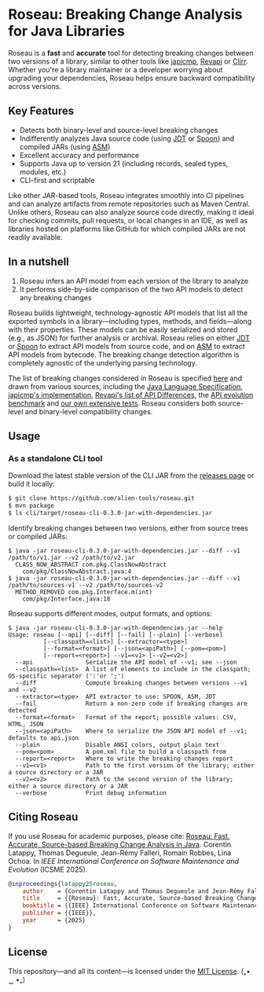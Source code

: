 # Roseau: Breaking Change Analysis for Java Libraries

Roseau is a **fast** and **accurate** tool for detecting breaking changes between two versions of a library, similar to other tools like [japicmp](https://github.com/siom79/japicmp/), [Revapi](https://github.com/revapi/revapi/) or [Clirr](https://github.com/ebourg/clirr).
Whether you're a library maintainer or a developer worrying about upgrading your dependencies, Roseau helps ensure backward compatibility across versions.

## Key Features

  - Detects both binary-level and source-level breaking changes
  - Indifferently analyzes Java source code (using [JDT](https://github.com/eclipse-jdt/eclipse.jdt.core) or [Spoon](https://github.com/INRIA/spoon)) and compiled JARs (using [ASM](https://asm.ow2.io/))
  - Excellent accuracy and performance
  - Supports Java up to version 21 (including records, sealed types, modules, etc.)
  - CLI-first and scriptable

Like other JAR-based tools, Roseau integrates smoothly into CI pipelines and can analyze artifacts from remote repositories such as Maven Central.
Unlike others, Roseau can also analyze source code directly, making it ideal for checking commits, pull requests, or local changes in an IDE, as well as libraries hosted on platforms like GitHub for which compiled JARs are not readily available.

## In a nutshell

  1. Roseau infers an API model from each version of the library to analyze
  2. It performs side-by-side comparison of the two API models to detect any breaking changes

Roseau builds lightweight, technology-agnostic API models that list all the exported symbols in a library—including types, methods, and fields—along with their properties. These models can be easily serialized and stored (e.g., as JSON) for further analysis or archival.
Roseau relies on either [JDT](https://github.com/eclipse-jdt/eclipse.jdt.core) or [Spoon](https://github.com/INRIA/spoon) to extract API models from source code, and on [ASM](https://asm.ow2.io/) to extract API models from bytecode.
The breaking change detection algorithm is completely agnostic of the underlying parsing technology.

The list of breaking changes considered in Roseau is specified [here](core/src/main/java/io/github/alien/roseau/diff/changes/BreakingChangeKind.java) and drawn from various sources, including the [Java Language Specification](https://docs.oracle.com/javase/specs/), [japicmp's implementation](https://github.com/siom79/japicmp/blob/68425b08dd7835a4e9c0e64c6f6eaf3bd7281069/japicmp/src/main/java/japicmp/model/JApiCompatibilityChange.java), [Revapi's list of API Differences](https://revapi.org/revapi-java/0.28.1/differences.html), the [API evolution benchmark](https://github.com/kjezek/api-evolution-data-corpus) and [our own extensive tests](core/src/test/java/io/github/alien/roseau/diff).
Roseau considers both source-level and binary-level compatibility changes.

## Usage

### As a standalone CLI tool

Download the latest stable version of the CLI JAR from the [releases page](https://github.com/alien-tools/roseau/releases) or build it locally: 

```bash
$ git clone https://github.com/alien-tools/roseau.git
$ mvn package
$ ls cli/target/roseau-cli-0.3.0-jar-with-dependencies.jar 
```

Identify breaking changes between two versions, either from source trees or compiled JARs:

```
$ java -jar roseau-cli-0.3.0-jar-with-dependencies.jar --diff --v1 /path/to/v1.jar --v2 /path/to/v2.jar
  CLASS_NOW_ABSTRACT com.pkg.ClassNowAbstract
    com/pkg/ClassNowAbstract.java:4
$ java -jar roseau-cli-0.3.0-jar-with-dependencies.jar --diff --v1 /path/to/sources-v1 --v2 /path/to/sources-v2
  METHOD_REMOVED com.pkg.Interface.m(int)
    com/pkg/Interface.java:18
```

Roseau supports different modes, output formats, and options:

```
$ java -jar roseau-cli-0.3.0-jar-with-dependencies.jar --help
Usage: roseau [--api] [--diff] [--fail] [--plain] [--verbose]
          [--classpath=<list>] [--extractor=<type>]
          [--format=<format>] [--json=<apiPath>] [--pom=<pom>]
          [--report=<report>] --v1=<v1> [--v2=<v2>]
  --api               Serialize the API model of --v1; see --json
  --classpath=<list>  A list of elements to include in the classpath; OS-specific separator (':'or ';')
  --diff              Compute breaking changes between versions --v1 and --v2
  --extractor=<type>  API extractor to use: SPOON, ASM, JDT
  --fail              Return a non-zero code if breaking changes are detected
  --format=<format>   Format of the report; possible values: CSV, HTML, JSON
  --json=<apiPath>    Where to serialize the JSON API model of --v1; defaults to api.json
  --plain             Disable ANSI colors, output plain text
  --pom=<pom>         A pom.xml file to build a classpath from
  --report=<report>   Where to write the breaking changes report
  --v1=<v1>           Path to the first version of the library; either a source directory or a JAR
  --v2=<v2>           Path to the second version of the library; either a source directory or a JAR
  --verbose           Print debug information
```

## Citing Roseau
If you use Roseau for academic purposes, please cite: [Roseau: Fast, Accurate, Source-based Breaking Change Analysis in Java](https://hal.science/hal-05176866/document). Corentin Latappy, Thomas Degueule, Jean-Rémy Falleri, Romain Robbes, Lina Ochoa. In _IEEE International Conference on Software Maintenance and Evolution_ (ICSME 2025).

```bibtex
@inproceedings{latappy25roseau,
    author    = {Corentin Latappy and Thomas Degueule and Jean-Rémy Falleri and Romain Robbes and Lina Ochoa},
    title     = {{Roseau}: Fast, Accurate, Source-based Breaking Change Analysis in {Java}},
    booktitle = {{IEEE} International Conference on Software Maintenance and Evolution, {ICSME} 2025, Auckland, New Zealand, September 7-12, 2025},
    publisher = {{IEEE}},
    year      = {2025}
}
```

## License
This repository—and all its content—is licensed under the [MIT License](https://choosealicense.com/licenses/mit/).  („• ‿ •„) 

